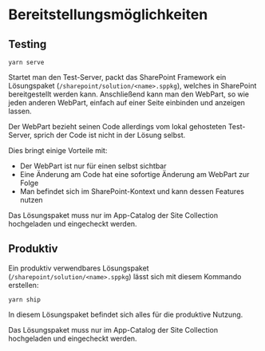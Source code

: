 # Bereitstellungsmöglichkeiten

## Testing

```
yarn serve
```

Startet man den Test-Server, packt das SharePoint Framework ein Lösungspaket (`/sharepoint/solution/<name>.sppkg`), welches in SharePoint bereitgestellt werden kann. Anschließend kann man den WebPart, so wie jeden anderen WebPart, einfach auf einer Seite einbinden und anzeigen lassen.

Der WebPart bezieht seinen Code allerdings vom lokal gehosteten Test-Server, sprich der Code ist nicht in der Lösung selbst.

Dies bringt einige Vorteile mit:

-   Der WebPart ist nur für einen selbst sichtbar
-   Eine Änderung am Code hat eine sofortige Änderung am WebPart zur Folge
-   Man befindet sich im SharePoint-Kontext und kann dessen Features nutzen

Das Lösungspaket muss nur im App-Catalog der Site Collection hochgeladen und eingecheckt werden.

## Produktiv

Ein produktiv verwendbares Lösungspaket (`/sharepoint/solution/<name>.sppkg`) lässt sich mit diesem Kommando erstellen:

```
yarn ship
```

In diesem Lösungspaket befindet sich alles für die produktive Nutzung.

Das Lösungspaket muss nur im App-Catalog der Site Collection hochgeladen und eingecheckt werden.
